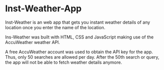 # Inst-Weather-App

Inst-Weather is an web app that gets you instant weather details of any location once you enter the name of the location.

Ins-Weather was built with HTML, CSS and JavaScript making use of the AccuWeather weather API. 

A free AccuWeather account was used to obtain the API key for the app. Thus, only 50 searches are allowed per day. After the 50th search or query, the app will not be able to fetch weather details anymore.


